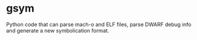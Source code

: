 # gsym
Python code that can parse mach-o and ELF files, parse DWARF debug info and generate a new symbolication format.
